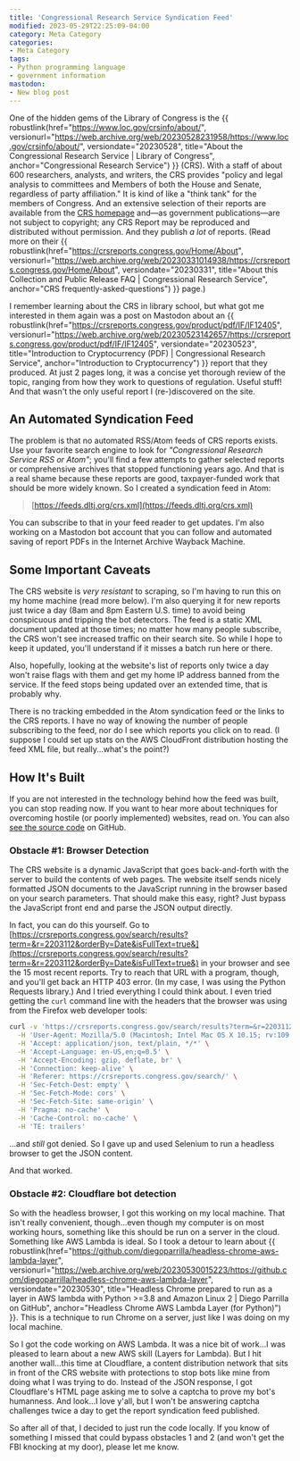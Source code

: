 ```yaml
---
title: 'Congressional Research Service Syndication Feed'
modified: 2023-05-29T22:25:09-04:00
category: Meta Category
categories:
- Meta Category
tags:
- Python programming language
- government information
mastodon:
- New blog post
---
```

One of the hidden gems of the Library of Congress is the {{ robustlink(href="https://www.loc.gov/crsinfo/about/", versionurl="https://web.archive.org/web/20230528231958/https://www.loc.gov/crsinfo/about/", versiondate="20230528", title="About the Congressional Research Service | Library of Congress", anchor="Congressional Research Service") }} (CRS). 
With a staff of about 600 researchers, analysts, and writers, the CRS provides "policy and legal analysis to committees and Members of both the House and Senate, regardless of party affiliation." 
It is kind of like a "think tank" for the members of Congress. 
And an extensive selection of their reports are available from the [CRS homepage](https://crsreports.congress.gov/) and—as government publications—are not subject to copyright; any CRS Report may be reproduced and distributed without permission. 
And they publish _a lot_ of reports. 
(Read more on their {{ robustlink(href="https://crsreports.congress.gov/Home/About", versionurl="https://web.archive.org/web/20230331014938/https://crsreports.congress.gov/Home/About", versiondate="20230331", title="About this Collection and Public Release FAQ | Congressional Research Service", anchor="CRS frequently-asked-questions") }} page.) 

I remember learning about the CRS in library school, but what got me interested in them again was a post on Mastodon about an {{ robustlink(href="https://crsreports.congress.gov/product/pdf/IF/IF12405", versionurl="https://web.archive.org/web/20230523142657/https://crsreports.congress.gov/product/pdf/IF/IF12405", versiondate="20230523", title="Introduction to Cryptocurrency (PDF) | Congressional Research Service", anchor="Introduction to Cryptocurrency") }} report that they produced. 
At just 2 pages long, it was a concise yet thorough review of the topic, ranging from how they work to questions of regulation. 
Useful stuff! 
And that wasn't the only useful report I (re-)discovered on the site. 

## An Automated Syndication Feed
The problem is that no automated RSS/Atom feeds of CRS reports exists. 
Use your favorite search engine to look for _"Congressional Research Service RSS or Atom"_; you'll find a few attempts to gather selected reports or comprehensive archives that stopped functioning years ago.
And that is a real shame because these reports are good, taxpayer-funded work that should be more widely known. 
So I created a syndication feed in Atom:

> [https://feeds.dltj.org/crs.xml](https://feeds.dltj.org/crs.xml)

You can subscribe to that in your feed reader to get updates. 
I'm also working on a Mastodon bot account that you can follow and automated saving of report PDFs in the Internet Archive Wayback Machine. 

## Some Important Caveats
The CRS website is _very resistant_ to scraping, so I'm having to run this on my home machine (read more below). 
I'm also querying it for new reports just twice a day (8am and 8pm Eastern U.S. time) to avoid being conspicuous and tripping the bot detectors. 
The feed is a static XML document updated at those times; no matter how many people subscribe, the CRS won't see increased traffic on their search site. 
So while I hope to keep it updated, you'll understand if it misses a batch run here or there. 

Also, hopefully, looking at the website's list of reports only twice a day won't raise flags with them and get my home IP address banned from the service. 
If the feed stops being updated over an extended time, that is probably why.

There is no tracking embedded in the Atom syndication feed or the links to the CRS reports. 
I have no way of knowing the number of people subscribing to the feed, nor do I see which reports you click on to read. 
(I suppose I could set up stats on the AWS CloudFront distribution hosting the feed XML file, but really...what's the point?)

## How It's Built
If you are not interested in the technology behind how the feed was built, you can stop reading now. 
If you want to hear more about techniques for overcoming hostile (or poorly implemented) websites, read on.
You can also [see the source code](https://github.com/dltj/crs2rss) on GitHub.

### Obstacle #1: Browser Detection
The CRS website is a dynamic JavaScript that goes back-and-forth with the server to build the contents of web pages. 
The website itself sends nicely formatted JSON documents to the JavaScript running in the browser based on your search parameters. 
That should make this easy, right? 
Just bypass the JavaScript front end and parse the JSON output directly. 

In fact, you can do this yourself. 
Go to [https://crsreports.congress.gov/search/results?term=&r=2203112&orderBy=Date&isFullText=true&](https://crsreports.congress.gov/search/results?term=&r=2203112&orderBy=Date&isFullText=true&) in your browser and see the 15 most recent reports. 
Try to reach that URL with a program, though, and you'll get back an HTTP 403 error. 
(In my case, I was using the Python Requests library.) 
And I tried everything I could think about. 
I even tried getting the `curl` command line with the headers that the browser was using from the Firefox web developer tools:

```bash
curl -v 'https://crsreports.congress.gov/search/results?term=&r=2203112&orderBy=Date&isFullText=true&' \
  -H 'User-Agent: Mozilla/5.0 (Macintosh; Intel Mac OS X 10.15; rv:109.0) Gecko/20100101 Firefox/113.0' \
  -H 'Accept: application/json, text/plain, */*' \
  -H 'Accept-Language: en-US,en;q=0.5' \
  -H 'Accept-Encoding: gzip, deflate, br' \
  -H 'Connection: keep-alive' \
  -H 'Referer: https://crsreports.congress.gov/search/' \
  -H 'Sec-Fetch-Dest: empty' \
  -H 'Sec-Fetch-Mode: cors' \
  -H 'Sec-Fetch-Site: same-origin' \
  -H 'Pragma: no-cache' \
  -H 'Cache-Control: no-cache' \
  -H 'TE: trailers'
```

...and _still_ got denied. 
So I gave up and used Selenium to run a headless browser to get the JSON content. 

And that worked.

### Obstacle #2: Cloudflare bot detection
So with the headless browser, I got this working on my local machine. 
That isn't really convenient, though...even though my computer is on most working hours, something like this should be run on a server in the cloud. 
Something like AWS Lambda is ideal. 
So I took a detour to learn about {{ robustlink(href="https://github.com/diegoparrilla/headless-chrome-aws-lambda-layer", versionurl="https://web.archive.org/web/20230530015223/https://github.com/diegoparrilla/headless-chrome-aws-lambda-layer", versiondate="20230530", title="Headless Chrome prepared to run as a layer in AWS lambda with Python >=3.8 and Amazon Linux 2 | Diego Parrilla on GitHub", anchor="Headless Chrome AWS Lambda Layer (for Python)") }}. 
This is a technique to run Chrome on a server, just like I was doing on my local machine. 

So I got the code working on AWS Lambda. 
It was a nice bit of work...I was pleased to learn about a new AWS skill (Layers for Lambda). 
But I hit another wall...this time at Cloudflare, a content distribution network that sits in front of the CRS website with protections to stop bots like mine from doing what I was trying to do. 
Instead of the JSON response, I got Cloudflare's HTML page asking me to solve a captcha to prove my bot's humanness. 
And look...I love y'all, but I won't be answering captcha challenges twice a day to get the report syndication feed published.

So after all of that, I decided to just run the code locally. 
If you know of something I missed that could bypass obstacles 1 and 2 (and won't get the FBI knocking at my door), please let me know.
